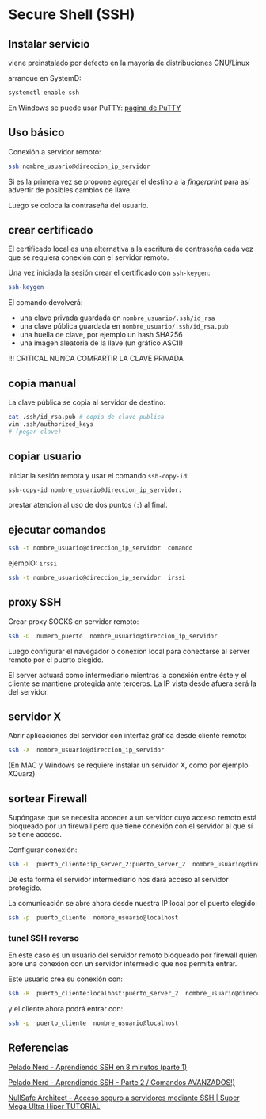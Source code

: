 

# Secure Shell (SSH)

>


## Instalar servicio

viene preinstalado por defecto en la mayoría de distribuciones GNU/Linux

arranque en SystemD:

```bash
systemctl enable ssh
```

En Windows se puede usar PuTTY: [pagina de PuTTY](https://www.putty.org)

## Uso básico

Conexión a servidor remoto:


```bash
ssh nombre_usuario@direccion_ip_servidor
```

Si es la primera vez se propone agregar el destino a la *fingerprint* para así advertir de posibles cambios de llave.

Luego se coloca la contraseña del usuario.



## crear certificado

El certificado local es una alternativa a la escritura de contraseña cada vez que se requiera conexión con el servidor remoto.


Una vez iniciada la sesión crear el certificado con `ssh-keygen`:

```bash
ssh-keygen
```

El comando devolverá:
- una clave privada guardada en `nombre_usuario/.ssh/id_rsa`
- una clave pública guardada en `nombre_usuario/.ssh/id_rsa.pub`
- una huella de clave, por ejemplo un hash SHA256
- una imagen aleatoria de la llave (un gráfico ASCII)

!!! CRITICAL 
    NUNCA COMPARTIR LA CLAVE PRIVADA


## copia manual

La clave pública se copia al servidor de destino:


```bash
cat .ssh/id_rsa.pub # copia de clave publica
vim .ssh/authorized_keys
# (pegar clave)
```


## copiar usuario

Iniciar la sesión remota y usar el comando `ssh-copy-id`:

```bash
ssh-copy-id nombre_usuario@direccion_ip_servidor:
```
prestar atencion al uso de dos puntos (`:`) al final.


## ejecutar comandos

```bash
ssh -t nombre_usuario@direccion_ip_servidor  comando
```

ejemplO: `irssi`
```bash
ssh -t nombre_usuario@direccion_ip_servidor  irssi
```


## proxy SSH

Crear proxy SOCKS en servidor remoto:

```bash
ssh -D  numero_puerto  nombre_usuario@direccion_ip_servidor  
```

Luego configurar el navegador o conexion local para conectarse al server remoto por el puerto elegido.

El server actuará como intermediario mientras la conexión entre éste y el cliente se mantiene protegida ante terceros. 
La IP vista desde afuera será la del servidor.


## servidor X

Abrir aplicaciones del servidor con interfaz gráfica desde cliente remoto:

```bash
ssh -X  nombre_usuario@direccion_ip_servidor  
```

(En MAC y Windows se requiere instalar un servidor X, como por ejemplo XQuarz)


## sortear Firewall

Supóngase que se necesita acceder a un servidor 
cuyo acceso remoto está bloqueado por un firewall 
pero que tiene conexión con el servidor al que sí se tiene acceso.

Configurar conexión:

```bash
ssh -L  puerto_cliente:ip_server_2:puerto_server_2  nombre_usuario@direccion_ip_server_1  
```

De esta forma el servidor intermediario nos dará acceso al servidor protegido.

La comunicación se abre ahora desde nuestra IP local por el puerto elegido:

```bash
ssh -p  puerto_cliente  nombre_usuario@localhost
```

### tunel SSH reverso

En este caso es un usuario del servidor remoto bloqueado por firewall quien abre una conexión con un servidor intermedio que nos permita entrar.

Este usuario crea su conexión con:

```bash
ssh -R  puerto_cliente:localhost:puerto_server_2  nombre_usuario@direccion_ip_server_1  
```

y el cliente ahora podrá entrar con:

```bash
ssh -p  puerto_cliente  nombre_usuario@localhost
```


## Referencias


[Pelado Nerd - Aprendiendo SSH en 8 minutos (parte 1)](https://www.youtube.com/watch?v=RMS5zBYQIqA)

[Pelado Nerd - Aprendiendo SSH - Parte 2 / Comandos AVANZADOS!)](https://youtu.be/IDDmqlN-hF0)




[NullSafe Architect - Acceso seguro a servidores mediante SSH | Super Mega Ultra Hiper TUTORIAL](https://www.youtube.com/watch?v=dx2XKJ_cDg4)